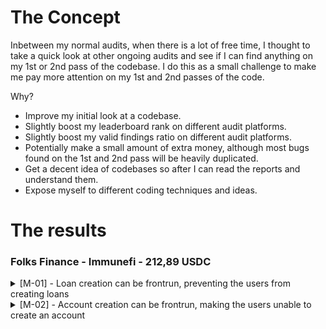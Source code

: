 # The Concept

Inbetween my normal audits, when there is a lot of free time, I thought to take a quick look at other ongoing audits and see if I can find anything on my 1st or 2nd pass of the codebase. I do this as a small challenge to make me pay more attention on my 1st and 2nd passes of the code.

Why?

- Improve my initial look at a codebase.
- Slightly boost my leaderboard rank on different audit platforms.
- Slightly boost my valid findings ratio on different audit platforms.
- Potentially make a small amount of extra money, although most bugs found on the 1st and 2nd pass will be heavily duplicated.
- Get a decent idea of codebases so after I can read the reports and understand them.
- Expose myself to different coding techniques and ideas.

# The results

### Folks Finance - Immunefi - 212,89 USDC

<details>
<summary>[M-01] - Loan creation can be frontrun, preventing the users from creating loans</summary>

## Brief/Intro

A user who tries to create a loan has to choose the `loanId`. Any user can frontrun this transaction with the same `loanId`, making the initial user's transaction to revert because his selected `loanId` is taken.

## Vulnerability Details

Each loan has a unique `bytes32` identifier named `loanId`. During the loan creation, each user is asked to provide the `loanId` that his loan will have.

```javascript
SpokeCommon.sol

    function createLoan(
        Messages.MessageParams memory params,
        bytes32 accountId,
@>      bytes32 loanId,
        uint16 loanTypeId,
        bytes32 loanName
    ) external payable nonReentrant {
        _doOperation(params, Messages.Action.CreateLoan, accountId, abi.encodePacked(loanId, loanTypeId, loanName));
    }
```

```javascript
SpokeToken.sol

    function createLoanAndDeposit(
        Messages.MessageParams memory params,
        bytes32 accountId,
@>      bytes32 loanId,
        uint256 amount,
        uint16 loanTypeId,
        bytes32 loanName
    ) external payable nonReentrant {
        _doOperation(
            params,
            Messages.Action.CreateLoanAndDeposit,
            accountId,
            amount,
            abi.encodePacked(loanId, poolId, amount, loanTypeId, loanName)
        );
    }
```

This arbitrary `loanId` value is sent through a bridge to the `Hub.sol` contract which in turn calls the `createUserLoan` function is `LoanManager.sol`.

```javascript
Hub.sol

    function _receiveMessage(Messages.MessageReceived memory message) internal override {
        Messages.MessagePayload memory payload = Messages.decodeActionPayload(message.payload);
        .
        .
        .
        } else if (payload.action == Messages.Action.CreateLoan) {
            bytes32 loanId = payload.data.toBytes32(index);
            index += 32;
            uint16 loanTypeId = payload.data.toUint16(index);
            index += 2;
            bytes32 loanName = payload.data.toBytes32(index);

@>          loanManager.createUserLoan(loanId, payload.accountId, loanTypeId, loanName);
        } else if (payload.action == Messages.Action.DeleteLoan) {
            bytes32 loanId = payload.data.toBytes32(index);

            loanManager.deleteUserLoan(loanId, payload.accountId);
        } else if (payload.action == Messages.Action.CreateLoanAndDeposit) {
            bytes32 loanId = payload.data.toBytes32(index);
            index += 32;
            uint8 poolId = payload.data.toUint8(index);
            index += 1;
            uint256 amount = payload.data.toUint256(index);
            index += 32;
            uint16 loanTypeId = payload.data.toUint16(index);
            index += 2;
            bytes32 loanName = payload.data.toBytes32(index);

@>          loanManager.createUserLoan(loanId, payload.accountId, loanTypeId, loanName);
            loanManager.deposit(loanId, payload.accountId, poolId, amount);

            // save token received
            receiveToken = ReceiveToken({poolId: poolId, amount: amount});
        } else if (payload.action == Messages.Action.Deposit) {
        .
        .
        .
```

```javascript
LoanManager.sol

    function createUserLoan(
        bytes32 loanId,
        bytes32 accountId,
        uint16 loanTypeId,
        bytes32 loanName
    ) external override onlyRole(HUB_ROLE) nonReentrant {
        // check loan types exists, is not deprecated and no existing user loan for same loan id
        if (!isLoanTypeCreated(loanTypeId)) revert LoanTypeUnknown(loanTypeId);
        if (isLoanTypeDeprecated(loanTypeId)) revert LoanTypeDeprecated(loanTypeId);
@>      if (isUserLoanActive(loanId)) revert UserLoanAlreadyCreated(loanId);

        // create loan
        UserLoan storage userLoan = _userLoans[loanId];
        userLoan.isActive = true;
        userLoan.accountId = accountId;
        userLoan.loanTypeId = loanTypeId;

        emit CreateUserLoan(loanId, accountId, loanTypeId, loanName);
    }
```

At this point, if there is already a loan with the desired `loanId`, the transaction reverts. Upon a valid loan creation, a new `UserLoan` object is created and `UserLoan.isActive` is set to `true`.

```javascript
    function isUserLoanActive(bytes32 loanId) public view returns (bool) {
        return _userLoans[loanId].isActive;
    }
```

An attacker can take advantage of this and frontrun all the loan creation transactions (on the chains with a public mempool, like the `Ethereum mainnet`) and prevent all the users from creating loans.

## Impact Details

This is a griefing attack which prevents all users from creating loans. Every transaction will fail because the attacker can frontrun it with the same `loanId`.

## References

https://github.com/Folks-Finance/folks-finance-xchain-contracts/blob/main/contracts/spoke/SpokeCommon.sol#L115

https://github.com/Folks-Finance/folks-finance-xchain-contracts/blob/main/contracts/spoke/SpokeToken.sol#L46

https://github.com/Folks-Finance/folks-finance-xchain-contracts/blob/main/contracts/hub/Hub.sol#L186-L210

https://github.com/Folks-Finance/folks-finance-xchain-contracts/blob/main/contracts/hub/LoanManager.sol#L40

https://github.com/Folks-Finance/folks-finance-xchain-contracts/blob/main/contracts/hub/LoanManagerState.sol#L413

## Recommendation

Don't allow for the users to select their desired `loanId`. Use a counter internally and increment it with every loan creation and use it as the `loanId`.


## Proof of Concept

Let's follow this scenario:

1. Bob tries to create a loan with a random `loanId`
2. Alice (the attacker) sees this transaction in the mempool and frontruns bob transaction with the same `loanId`
3. Alice's transaction goes through
4. Bob's transaction gets reverted
5. Repeat

Paste the following test in the `test/hub/LoanManager.test.ts`:

```javascript
  describe("POCs", () => {
    it("Should test loanId frontrun", async () => {
      const { hub, loanManager } = await loadFixture(deployLoanManagerFixture);
      const { loanTypeId } = await loadFixture(addPoolsFixture);

      const loanId = getRandomBytes(BYTES32_LENGTH);
      const accountId1 = getAccountIdBytes("ACCOUNT_ID");
      const accountId2 = getAccountIdBytes("ACCOUNT_ID2");
      const loanName = getRandomBytes(BYTES32_LENGTH);

      // frontrunning transaction
      const createUserLoan2 = await loanManager.connect(hub).createUserLoan(loanId, accountId2, loanTypeId, loanName);

      // initial transaction
      const createUserLoan = loanManager.connect(hub).createUserLoan(loanId, accountId1, loanTypeId, loanName);

      await expect(createUserLoan)
        .to.be.revertedWithCustomError(loanManager, "UserLoanAlreadyCreated")
        .withArgs(loanId);
    });


  });
```

</details>

<details>
<summary>[M-02] - Account creation can be frontrun, making the users unable to create an account</summary>

## Brief/Intro

A user who tries to create an account for the protocol has to choose his `accountId`. Any user can frontrun this transaction with the same `accountId`, making the initial user's transaction to revert because his selected `accountId` is taken.

## Vulnerability Details

Each account has a unique `bytes32` identifier named `accountId`. During the account creation, each user is asked to provide the `accountId` that his account will have.

```javascript
SpokeCommon.sol

    function createAccount(
        Messages.MessageParams memory params,
@>      bytes32 accountId,
        bytes32 refAccountId
    ) external payable nonReentrant {
        _doOperation(params, Messages.Action.CreateAccount, accountId, abi.encodePacked(refAccountId));
    }
```

This arbitrary `accountId` value is sent through a bridge to the `Hub.sol` contract which in turn calls the createAccount function is `AccountManager.sol`.

```javascript
Hub.sol

    function _receiveMessage(Messages.MessageReceived memory message) internal override {
        Messages.MessagePayload memory payload = Messages.decodeActionPayload(message.payload);
        .
        .
        .
        if (payload.action == Messages.Action.CreateAccount) {
            bytes32 refAccountId = payload.data.toBytes32(index);

@>          accountManager.createAccount(payload.accountId, message.sourceChainId, payload.userAddress, refAccountId);
        } else if
        .
        .
        .
    }
```

```javascript
AccountManager.sol

    function createAccount(
        bytes32 accountId,
        uint16 chainId,
        bytes32 addr,
        bytes32 refAccountId
    ) external override onlyRole(HUB_ROLE) {
        // check account is not already created (empty is reserved for admin)
@>      if (isAccountCreated(accountId) || accountId == bytes32(0)) revert AccountAlreadyCreated(accountId);
        .
        .
        .
    }
```

At this point, if there is already an account with the desired `accountId`, the transaction reverts. An attacker can take advantage of this and frontrun all the account creation transactions (on the chains with a public mempool, like the `Ethereum mainnet`) and prevent all the users from creating an account, which is essential for someone to use the protocol.

## Impact Details

This is a griefing attack which prevents any new users from using the protocol, since they can't create an account. Every transaction will fail because the attacker can frontrun it with the same `accountId`.

## References

https://github.com/Folks-Finance/folks-finance-xchain-contracts/blob/main/contracts/spoke/SpokeCommon.sol#L27

https://github.com/Folks-Finance/folks-finance-xchain-contracts/blob/main/contracts/hub/Hub.sol#L163

https://github.com/Folks-Finance/folks-finance-xchain-contracts/blob/main/contracts/hub/AccountManager.sol#L42

## Recommendation

Don't allow for the users to select their desired `accountId`. Use a counter internally and increment it with every account creation and use it as the `accountId`.


## Proof of Concept

Let's follow this scenario:

1. Bob tries to create an account with `accountId = "BOB_ACCOUNT_ID"`
2. Alice (the attacker) sees this transaction in the mempool and frontruns bob transaction with `accountId = "BOB_ACCOUNT_ID"`
3. Alice's transaction goes through
4. Bob's transaction gets reverted
5. Repeat

Add the following test in the `test/AccountManager.test.ts` file under the `describe("Create Account", () => {` tab.

```javascript
  describe("POCs", () => {
    it("Should test loanId frontrun", async () => {
      const { hub, loanManager } = await loadFixture(deployLoanManagerFixture);
      const { loanTypeId } = await loadFixture(addPoolsFixture);

      const loanId = getRandomBytes(BYTES32_LENGTH);
      const accountId1 = getAccountIdBytes("ACCOUNT_ID");
      const accountId2 = getAccountIdBytes("ACCOUNT_ID2");
      const loanName = getRandomBytes(BYTES32_LENGTH);

      // frontrunning transaction
      const createUserLoan2 = await loanManager.connect(hub).createUserLoan(loanId, accountId2, loanTypeId, loanName);

      // initial transaction
      const createUserLoan = loanManager.connect(hub).createUserLoan(loanId, accountId1, loanTypeId, loanName);

      await expect(createUserLoan)
        .to.be.revertedWithCustomError(loanManager, "UserLoanAlreadyCreated")
        .withArgs(loanId);
    });


  });
```

</details>
